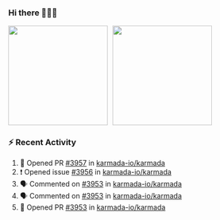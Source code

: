 ### Hi there 👋👋👋

<div style="display: flex; gap: 10px;">
  <img height="200px" src="https://github-readme-stats.vercel.app/api?username=Vacant2333&show_icons=true&theme=flag-india&count_private=true&hide_rank=true&include_all_commits=true">
  <img height="200px" src="https://github-readme-stats.vercel.app/api/top-langs/?username=Vacant2333&layout=donut">
</div>

### :zap: Recent Activity

<!--START_SECTION:activity-->
1. 💪 Opened PR [#3957](https://github.com/karmada-io/karmada/pull/3957) in [karmada-io/karmada](https://github.com/karmada-io/karmada)
2. ❗ Opened issue [#3956](https://github.com/karmada-io/karmada/issues/3956) in [karmada-io/karmada](https://github.com/karmada-io/karmada)
3. 🗣 Commented on [#3953](https://github.com/karmada-io/karmada/pull/3953#issuecomment-1684112308) in [karmada-io/karmada](https://github.com/karmada-io/karmada)
4. 🗣 Commented on [#3953](https://github.com/karmada-io/karmada/pull/3953#issuecomment-1683627613) in [karmada-io/karmada](https://github.com/karmada-io/karmada)
5. 💪 Opened PR [#3953](https://github.com/karmada-io/karmada/pull/3953) in [karmada-io/karmada](https://github.com/karmada-io/karmada)
<!--END_SECTION:activity-->
